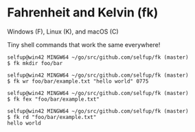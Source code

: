 # Fahrenheit and Kelvin (fk)

Windows (F), Linux (K), and macOS (C)

Tiny shell commands that work the same everywhere!

```shell
selfup@win42 MINGW64 ~/go/src/github.com/selfup/fk (master)
$ fk mkdir foo/bar

selfup@win42 MINGW64 ~/go/src/github.com/selfup/fk (master)
$ fk wr foo/bar/example.txt "hello world" 0775

selfup@win42 MINGW64 ~/go/src/github.com/selfup/fk (master)
$ fk fex "foo/bar/example.txt"

selfup@win42 MINGW64 ~/go/src/github.com/selfup/fk (master)
$ fk rd "foo/bar/example.txt"
hello world
```
